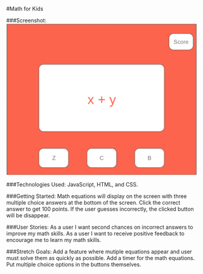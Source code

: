 #Math for Kids

###Screenshot:
![wireframe](kid_wireframe.png)


###Technologies Used:
JavaScript, HTML, and CSS.

###Getting Started:
Math equations will display on the screen with three multiple choice answers at the bottom of the screen. Click the correct answer to get 100 points. If the user guesses incorrectly, the clicked button will be disappear.

###User Stories:
As a user I want second chances on incorrect answers to improve my math skills.
As a user I want to receive positive feedback to encourage me to learn my math skills.

###Stretch Goals:
Add a feature where mutiple equations appear and user must solve them as quickly as possible. Add a timer for the math equations. Put multiple choice options in the buttons themselves. 
